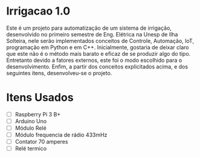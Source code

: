 # Irrigacao 1.0
Este é um projeto para automatização de um sistema de irrigação, desenvolvido no primeiro semestre de Eng. Elétrica na Unesp de Ilha Solteira, nele serão implementados conceitos de Controle, Automação, IoT, programação em Python e em C++.
Inicialmente, gostaria de deixar claro que este não é o método mais barato e eficaz de se produzir algo do tipo. Entretanto devido a fatores externos, este foi o modo escolhido para o desenvolvimento.
Enfim, a partir dos conceitos explicitados acima, e dos seguintes itens, desenvolveu-se o projeto.
# Itens Usados
- [ ] Raspberry Pi 3 B+
- [ ] Arduino Uno
- [ ] Módulo Relé
- [ ] Módulo frequencia de rádio 433mHz
- [ ] Contator 70 amperes
- [ ] Relé termico

